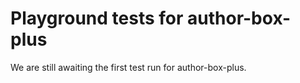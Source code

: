 # Playground tests for author-box-plus
We are still awaiting the first test run for author-box-plus.
